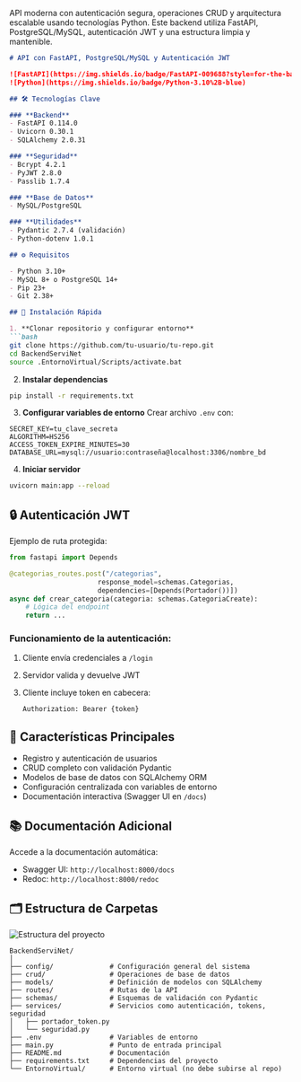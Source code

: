 
API moderna con autenticación segura, operaciones CRUD y arquitectura escalable usando tecnologías Python. Este backend utiliza FastAPI, PostgreSQL/MySQL, autenticación JWT y una estructura limpia y mantenible.

````markdown
# API con FastAPI, PostgreSQL/MySQL y Autenticación JWT

![FastAPI](https://img.shields.io/badge/FastAPI-009688?style=for-the-badge&logo=fastapi&logoColor=white)
![Python](https://img.shields.io/badge/Python-3.10%2B-blue)

## 🛠️ Tecnologías Clave

### **Backend**
- FastAPI 0.114.0
- Uvicorn 0.30.1
- SQLAlchemy 2.0.31

### **Seguridad**
- Bcrypt 4.2.1
- PyJWT 2.8.0
- Passlib 1.7.4

### **Base de Datos**
- MySQL/PostgreSQL

### **Utilidades**
- Pydantic 2.7.4 (validación)
- Python-dotenv 1.0.1

## ⚙️ Requisitos

- Python 3.10+
- MySQL 8+ o PostgreSQL 14+
- Pip 23+
- Git 2.38+

## 🚀 Instalación Rápida

1. **Clonar repositorio y configurar entorno**
```bash
git clone https://github.com/tu-usuario/tu-repo.git
cd BackendServiNet
source .EntornoVirtual/Scripts/activate.bat
````

2. **Instalar dependencias**

```bash
pip install -r requirements.txt
```

3. **Configurar variables de entorno**
   Crear archivo `.env` con:

```env
SECRET_KEY=tu_clave_secreta
ALGORITHM=HS256
ACCESS_TOKEN_EXPIRE_MINUTES=30
DATABASE_URL=mysql://usuario:contraseña@localhost:3306/nombre_bd
```

4. **Iniciar servidor**

```bash
uvicorn main:app --reload
```

## 🔒 Autenticación JWT

Ejemplo de ruta protegida:

```python
from fastapi import Depends

@categorias_routes.post("/categorias", 
                      response_model=schemas.Categorias, 
                      dependencies=[Depends(Portador())])
async def crear_categoria(categoria: schemas.CategoriaCreate):
    # Lógica del endpoint
    return ...
```

### Funcionamiento de la autenticación:

1. Cliente envía credenciales a `/login`
2. Servidor valida y devuelve JWT
3. Cliente incluye token en cabecera:

   ```http
   Authorization: Bearer {token}
   ```

## 📌 Características Principales

* Registro y autenticación de usuarios
* CRUD completo con validación Pydantic
* Modelos de base de datos con SQLAlchemy ORM
* Configuración centralizada con variables de entorno
* Documentación interactiva (Swagger UI en `/docs`)

## 📚 Documentación Adicional

Accede a la documentación automática:

* Swagger UI: `http://localhost:8000/docs`
* Redoc: `http://localhost:8000/redoc`

## 🗂️ Estructura de Carpetas

![Estructura del proyecto](URL_DE_LA_IMAGEN)

```
BackendServiNet/
│
├── config/              # Configuración general del sistema
├── crud/                # Operaciones de base de datos
├── models/              # Definición de modelos con SQLAlchemy
├── routes/              # Rutas de la API
├── schemas/             # Esquemas de validación con Pydantic
├── services/            # Servicios como autenticación, tokens, seguridad
│   ├── portador_token.py
│   └── seguridad.py
├── .env                 # Variables de entorno
├── main.py              # Punto de entrada principal
├── README.md            # Documentación
├── requirements.txt     # Dependencias del proyecto
└── EntornoVirtual/      # Entorno virtual (no debe subirse al repo)
```

```


